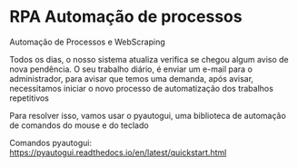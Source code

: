 # RPA Automação de processos
Automação de Processos e WebScraping

Todos os dias, o nosso sistema atualiza verifica se chegou algum aviso de nova pendência. O seu trabalho diário, é enviar um e-mail para o administrador, para avisar que temos uma demanda, após avisar, necessitamos iniciar o novo processo de automatização dos trabalhos repetitivos


Para resolver isso, vamos usar o pyautogui, uma biblioteca de automação de comandos do mouse e do teclado

Comandos pyautogui: https://pyautogui.readthedocs.io/en/latest/quickstart.html
